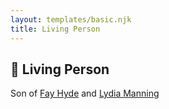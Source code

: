 ```yaml
---
layout: templates/basic.njk
title: Living Person
---
```

## 🔵 Living Person

Son of [Fay Hyde](/people/8/87942653) and [Lydia Manning](/people/6/60730700)
